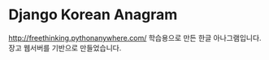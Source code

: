 # Django Korean Anagram

http://freethinking.pythonanywhere.com/
학습용으로 만든 한글 아나그램입니다.
장고 웹서버를 기반으로 만들었습니다.
